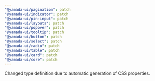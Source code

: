 ```yaml
---
"@yamada-ui/pagination": patch
"@yamada-ui/indicator": patch
"@yamada-ui/pin-input": patch
"@yamada-ui/layouts": patch
"@yamada-ui/popover": patch
"@yamada-ui/tooltip": patch
"@yamada-ui/button": patch
"@yamada-ui/select": patch
"@yamada-ui/radio": patch
"@yamada-ui/table": patch
"@yamada-ui/card": patch
"@yamada-ui/core": patch
---
```


Changed type definition due to automatic generation of CSS properties.
